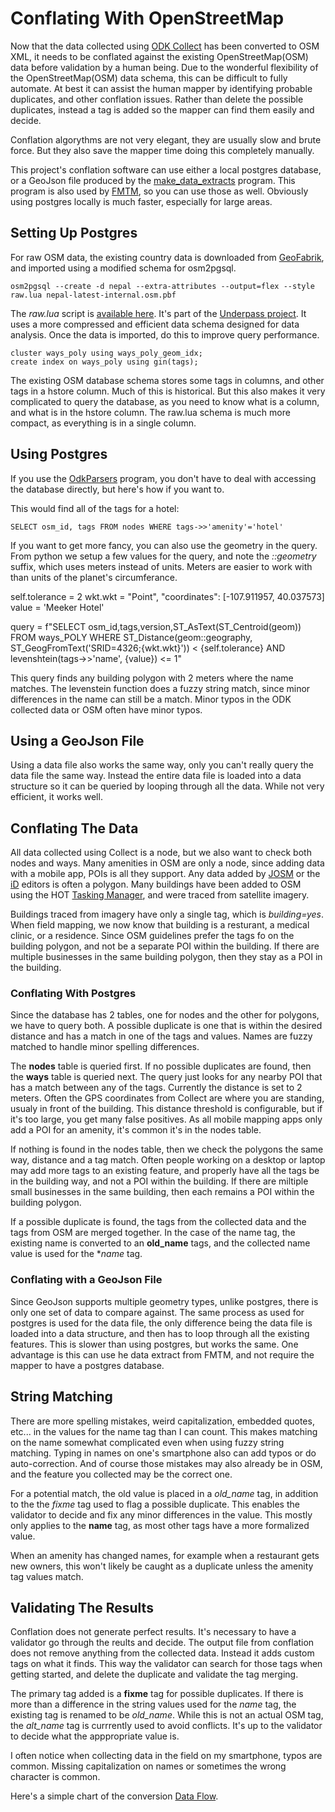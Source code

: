 # Conflating With OpenStreetMap

Now that the data collected using [ODK
Collect](https://docs.getodk.org/collect-intro) has been converted to
OSM XML, it needs to be conflated against the existing
OpenStreetMap(OSM) data before validation by a human being. Due to
the wonderful flexibility of the OpenStreetMap(OSM) data schema, this
can be difficult to fully automate. At best it can assist the human
mapper by identifying probable duplicates, and other conflation
issues. Rather than delete the possible duplicates, instead a tag is
added so the mapper can find them easily and decide.

Conflation algorythms are not very elegant, they are usually slow and
brute force. But they also save the mapper time doing this completely
manually.

This project's conflation software can use either a local postgres
database, or a GeoJson file produced by the
[make_data_extracts](https://hotosm.github.io/osm-fieldwork/about/make_data_extract/) program.
This program is also used by
[FMTM](https://fmtm.hotosm.org), so you can use those as
well. Obviously using postgres locally is much faster, especially for
large areas.

## Setting Up Postgres

For raw OSM data, the existing country data is downloaded from [GeoFabrik](https://download.geofabrik.de/index.html), and imported using a
modified schema for osm2pgsql.

    osm2pgsql --create -d nepal --extra-attributes --output=flex --style raw.lua nepal-latest-internal.osm.pbf

The _raw.lua_ script is [available
here](https://github.com/hotosm/underpass/blob/master/raw/raw.lua). It's
part of the [Underpass
project](https://hotosm.github.io/underpass/index.html). It uses a
more compressed and efficient data schema designed for data analysis.
Once the data is imported, do this to improve query performance.

    cluster ways_poly using ways_poly_geom_idx;
    create index on ways_poly using gin(tags);

The existing OSM database schema stores some tags in columns, and
other tags in a hstore column. Much of this is historical. But this
also makes it very complicated to query the database, as you need to
know what is a column, and what is in the hstore column. The raw.lua
schema is much more compact, as everything is in a single column.

## Using Postgres

If you use the
[OdkParsers](https://hotosm.github.io/osm-fieldwork/api/parsers/)
program, you don't have to deal with accessing the database directly,
but here's how if you want to.

This would find all of the tags for a hotel:

    SELECT osm_id, tags FROM nodes WHERE tags->>'amenity'='hotel'

If you want to get more fancy, you can also use the geometry in the
query. From python we setup a few values for the query, and note the
_::geometry_ suffix, which uses meters instead of units. Meters are
easier to work with than units of the planet's circumferance.

self.tolerance = 2
wkt.wkt = "Point", "coordinates": [-107.911957, 40.037573]
value = 'Meeker Hotel'

query = f"SELECT osm_id,tags,version,ST_AsText(ST_Centroid(geom)) FROM ways_POLY WHERE ST_Distance(geom::geography, ST_GeogFromText(\'SRID=4326;{wkt.wkt}\')) < {self.tolerance} AND levenshtein(tags->>'name', {value}) <= 1"

This query finds any building polygon with 2 meters where the name
matches. The levenstein function does a fuzzy string match, since
minor differences in the name can still be a match. Minor typos in the
ODK collected data or OSM often have minor typos.

## Using a GeoJson File

Using a data file also works the same way, only you can't really query
the data file the same way. Instead the entire data file is loaded
into a data structure so it can be queried by looping through all the
data. While not very efficient, it works well.

## Conflating The Data

All data collected using Collect is a node, but we also want to check
both nodes and ways. Many amenities in OSM are only a node, since
adding data with a mobile app, POIs is all they support. Any data
added by [JOSM](https://josm.openstreetmap.de) or the
[iD](https://wiki.openstreetmap.org/wiki/ID) editors is often a
polygon. Many buildings have been added to OSM using the HOT [Tasking
Manager](https://tasks.hotosm.org), and were traced from satellite
imagery.

Buildings traced from imagery have only a single tag, which is
_building=yes_. When field mapping, we now know that building is a
resturant, a medical clinic, or a residence. Since OSM guidelines
prefer the tags fo on the building polygon, and not be a separate POI
within the building. If there are multiple businesses in the same
building polygon, then they stay as a POI in the building.

### Conflating With Postgres

Since the database has 2 tables, one for nodes and the other for
polygons, we have to query both. A possible duplicate is one that is
within the desired distance and has a match in one of the tags and
values. Names are fuzzy matched to handle minor spelling differences.

The **nodes** table is queried first. If no possible duplicates are
found, then the **ways** table is queried next. The query just looks
for any nearby POI that has a match between any of the tags. Currently
the distance is set to 2 meters. Often the GPS coordinates from
Collect are where you are standing, usualy in front of the building.
This distance threshold is configurable, but if it's too large, you
get many false positives. As all mobile mapping apps only add a POI
for an amenity, it's common it's in the nodes table.

If nothing is found in the nodes table, then we check the polygons the
same way, distance and a tag match. Often people working on a desktop
or laptop may add more tags to an existing feature, and properly have
all the tags be in the building way, and not a POI within the
building. If there are miltiple small businesses in the same building,
then each remains a POI within the building polygon.

If a possible duplicate is found, the tags from the collected data and
the tags from OSM are merged together. In the case of the name tag,
the existing name is converted to an **old_name** tags, and the
collected name value is used for the \*_name_ tag.

### Conflating with a GeoJson File

Since GeoJson supports multiple geometry types, unlike postgres, there
is only one set of data to compare against. The same process as used
for postgres is used for the data file, the only difference being the
data file is loaded into a data structure, and then has to loop
through all the existing features. This is slower than using postgres,
but works the same. One advantage is this can use he data extract from
FMTM, and not require the mapper to have a postgres database.

## String Matching

There are more spelling mistakes, weird capitalization, embedded
quotes, etc... in the values for the name tag than I can count. This
makes matching on the name somewhat complicated even when using fuzzy
string matching. Typing in names on one's smartphone also can add
typos or do auto-correction. And of course those mistakes may also
already be in OSM, and the feature you collected may be the correct
one.

For a potential match, the old value is placed in a _old_name_ tag, in
addition to the the _fixme_ tag used to flag a possible
duplicate. This enables the validator to decide and fix any minor
differences in the value. This mostly only applies to the **name**
tag, as most other tags have a more formalized value.

When an amenity has changed names, for example when a restaurant gets
new owners, this won't likely be caught as a duplicate unless the
amenity tag values match.

## Validating The Results

Conflation does not generate perfect results. It's necessary to have a
validator go through the reults and decide. The output file from
conflation does not remove anything from the collected data. Instead it
adds custom tags on what it finds. This way the validator can search
for those tags when getting started, and delete the duplicate and
validate the tag merging.

The primary tag added is a **fixme** tag for possible duplicates. If
there is more than a difference in the string values used for the
_name_ tag, the existing tag is renamed to be _old_name_. While
this is not an actual OSM tag, the _alt_name_ tag is currrently used
to avoid conflicts. It's up to the validator to decide what the
apppropriate value is.

I often notice when collecting data in the field on my smartphone,
typos are common. Missing capitalization on names or sometimes the
wrong character is common.

Here's a simple chart of the conversion [Data Flow](conflation.svg).

